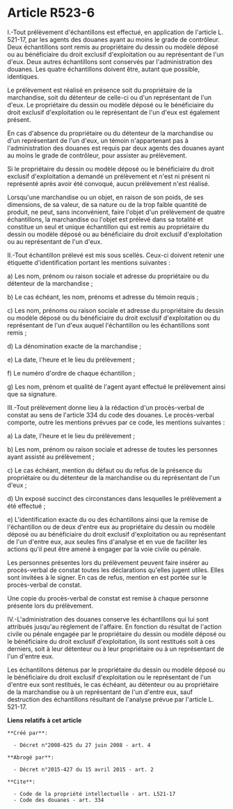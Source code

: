 # Article R523-6

I.-Tout prélèvement d'échantillons est effectué, en application de l'article L. 521-17, par les agents des douanes ayant au
moins le grade de contrôleur. Deux échantillons sont remis au propriétaire du dessin ou modèle déposé ou au bénéficiaire du
droit exclusif d'exploitation ou au représentant de l'un d'eux. Deux autres échantillons sont conservés par l'administration
des douanes. Les quatre échantillons doivent être, autant que possible, identiques. 

Le prélèvement est réalisé en présence soit du propriétaire de la marchandise, soit du détenteur de celle-ci ou d'un
représentant de l'un d'eux. Le propriétaire du dessin ou modèle déposé ou le bénéficiaire du droit exclusif d'exploitation ou
le représentant de l'un d'eux est également présent. 

En cas d'absence du propriétaire ou du détenteur de la marchandise ou d'un représentant de l'un d'eux, un témoin
n'appartenant pas à l'administration des douanes est requis par deux agents des douanes ayant au moins le grade de
contrôleur, pour assister au prélèvement. 

Si le propriétaire du dessin ou modèle déposé ou le bénéficiaire du droit exclusif d'exploitation a demandé un prélèvement et
n'est ni présent ni représenté après avoir été convoqué, aucun prélèvement n'est réalisé. 

Lorsqu'une marchandise ou un objet, en raison de son poids, de ses dimensions, de sa valeur, de sa nature ou de la trop
faible quantité de produit, ne peut, sans inconvénient, faire l'objet d'un prélèvement de quatre échantillons, la marchandise
ou l'objet est prélevé dans sa totalité et constitue un seul et unique échantillon qui est remis au propriétaire du dessin ou
modèle déposé ou au bénéficiaire du droit exclusif d'exploitation ou au représentant de l'un d'eux. 

II.-Tout échantillon prélevé est mis sous scellés. Ceux-ci doivent retenir une étiquette d'identification portant les
mentions suivantes : 

a) Les nom, prénom ou raison sociale et adresse du propriétaire ou du détenteur de la marchandise ; 

b) Le cas échéant, les nom, prénoms et adresse du témoin requis ; 

c) Les nom, prénoms ou raison sociale et adresse du propriétaire du dessin ou modèle déposé ou du bénéficiaire du droit
exclusif d'exploitation ou du représentant de l'un d'eux auquel l'échantillon ou les échantillons sont remis ; 

d) La dénomination exacte de la marchandise ; 

e) La date, l'heure et le lieu du prélèvement ; 

f) Le numéro d'ordre de chaque échantillon ; 

g) Les nom, prénom et qualité de l'agent ayant effectué le prélèvement ainsi que sa signature. 

III.-Tout prélèvement donne lieu à la rédaction d'un procès-verbal de constat au sens de l'article 334 du code des douanes.
Le procès-verbal comporte, outre les mentions prévues par ce code, les mentions suivantes : 

a) La date, l'heure et le lieu du prélèvement ; 

b) Les nom, prénom ou raison sociale et adresse de toutes les personnes ayant assisté au prélèvement ; 

c) Le cas échéant, mention du défaut ou du refus de la présence du propriétaire ou du détenteur de la marchandise ou du
représentant de l'un d'eux ; 

d) Un exposé succinct des circonstances dans lesquelles le prélèvement a été effectué ; 

e) L'identification exacte du ou des échantillons ainsi que la remise de l'échantillon ou de deux d'entre eux au propriétaire
du dessin ou modèle déposé ou au bénéficiaire du droit exclusif d'exploitation ou au représentant de l'un d'entre eux, aux
seules fins d'analyse et en vue de faciliter les actions qu'il peut être amené à engager par la voie civile ou pénale. 

Les personnes présentes lors du prélèvement peuvent faire insérer au procès-verbal de constat toutes les déclarations
qu'elles jugent utiles. Elles sont invitées à le signer. En cas de refus, mention en est portée sur le procès-verbal de
constat. 

Une copie du procès-verbal de constat est remise à chaque personne présente lors du prélèvement. 

IV.-L'administration des douanes conserve les échantillons qui lui sont attribués jusqu'au règlement de l'affaire. En
fonction du résultat de l'action civile ou pénale engagée par le propriétaire du dessin ou modèle déposé ou le bénéficiaire
du droit exclusif d'exploitation, ils sont restitués soit à ces derniers, soit à leur détenteur ou à leur propriétaire ou à
un représentant de l'un d'entre eux. 

Les échantillons détenus par le propriétaire du dessin ou modèle déposé ou le bénéficiaire du droit exclusif d'exploitation
ou le représentant de l'un d'entre eux sont restitués, le cas échéant, au détenteur ou au propriétaire de la marchandise ou à
un représentant de l'un d'entre eux, sauf destruction des échantillons résultant de l'analyse prévue par l'article L. 521-17.

**Liens relatifs à cet article**

	**Créé par**:

	  - Décret n°2008-625 du 27 juin 2008 - art. 4

	**Abrogé par**:

	  - Décret n°2015-427 du 15 avril 2015 - art. 2

	**Cite**:

	  - Code de la propriété intellectuelle - art. L521-17
	  - Code des douanes - art. 334
